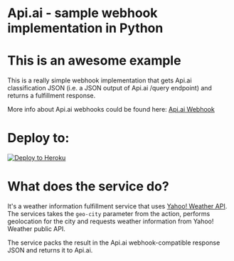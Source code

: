 
# Api.ai - sample webhook implementation in Python

# This is an awesome example 

This is a really simple webhook implementation that gets Api.ai classification JSON (i.e. a JSON output of Api.ai /query endpoint) and returns a fulfillment response.

More info about Api.ai webhooks could be found here:
[Api.ai Webhook](https://docs.api.ai/docs/webhook)

# Deploy to:
[![Deploy to Heroku](https://www.herokucdn.com/deploy/button.svg)](https://heroku.com/deploy)

# What does the service do?
It's a weather information fulfillment service that uses [Yahoo! Weather API](https://developer.yahoo.com/weather/).
The services takes the `geo-city` parameter from the action, performs geolocation for the city and requests weather information from Yahoo! Weather public API. 

The service packs the result in the Api.ai webhook-compatible response JSON and returns it to Api.ai.

